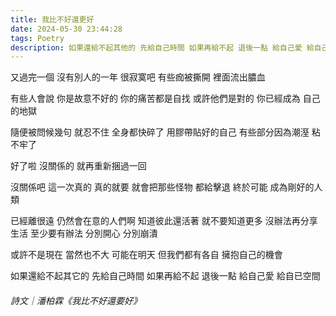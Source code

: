 ```yaml
---
title: 我比不好還更好 
date: 2024-05-30 23:44:28
tags: Poetry
description: 如果還給不起其他的 先給自己時間 如果再給不起 退後一點 給自己愛 給自己空間
---
```

又過完一個
沒有別人的一年
很寂寞吧
有些痂被撕開
裡面流出膿血

有些人會說
你是故意不好的
你的痛苦都是自找
或許他們是對的
你已經成為
自己的地獄

隨便被問候幾句
就忍不住
全身都快碎了
用膠帶貼好的自己
有些部分因為潮溼
粘不牢了

好了啦
沒關係的
就再重新捆過一回

沒關係吧
這一次真的
真的就要
就會把那些怪物
都給擊退
終於可能
成為剛好的人類

已經離很遠
仍然會在意的人們啊
知道彼此還活著
就不要知道更多
沒辦法再分享生活
至少要有辦法
分別開心
分別崩潰

或許不是現在
當然也不大
可能在明天
但我們都有各自
擁抱自己的機會

如果還給不起其它的
先給自己時間
如果再給不起
退後一點
給自己愛
給自已空間

###### 詩文｜潘柏霖《我比不好還要好》